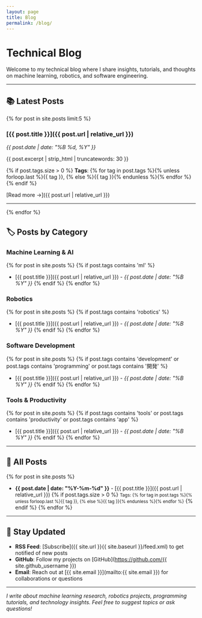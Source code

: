 ```yaml
---
layout: page
title: Blog
permalink: /blog/
---
```


# Technical Blog

Welcome to my technical blog where I share insights, tutorials, and thoughts on machine learning, robotics, and software engineering.

---

## 📚 Latest Posts

{% for post in site.posts limit:5 %}
### [{{ post.title }}]({{ post.url | relative_url }})
*{{ post.date | date: "%B %d, %Y" }}*

{{ post.excerpt | strip_html | truncatewords: 30 }}

{% if post.tags.size > 0 %}
**Tags**: {% for tag in post.tags %}{% unless forloop.last %}{{ tag }}, {% else %}{{ tag }}{% endunless %}{% endfor %}
{% endif %}

[Read more →]({{ post.url | relative_url }})

---
{% endfor %}

## 🏷️ Posts by Category

### Machine Learning & AI
{% for post in site.posts %}
  {% if post.tags contains 'ml' %}
- [{{ post.title }}]({{ post.url | relative_url }}) - *{{ post.date | date: "%B %Y" }}*
  {% endif %}
{% endfor %}

### Robotics  
{% for post in site.posts %}
  {% if post.tags contains 'robotics' %}
- [{{ post.title }}]({{ post.url | relative_url }}) - *{{ post.date | date: "%B %Y" }}*
  {% endif %}
{% endfor %}

### Software Development
{% for post in site.posts %}
  {% if post.tags contains 'development' or post.tags contains 'programming' or post.tags contains '開発' %}
- [{{ post.title }}]({{ post.url | relative_url }}) - *{{ post.date | date: "%B %Y" }}*
  {% endif %}
{% endfor %}

### Tools & Productivity
{% for post in site.posts %}
  {% if post.tags contains 'tools' or post.tags contains 'productivity' or post.tags contains 'app' %}
- [{{ post.title }}]({{ post.url | relative_url }}) - *{{ post.date | date: "%B %Y" }}*
  {% endif %}
{% endfor %}

---

## 📖 All Posts

{% for post in site.posts %}
- **{{ post.date | date: "%Y-%m-%d" }}** - [{{ post.title }}]({{ post.url | relative_url }})
  {% if post.tags.size > 0 %}
  <small>Tags: {% for tag in post.tags %}{% unless forloop.last %}{{ tag }}, {% else %}{{ tag }}{% endunless %}{% endfor %}</small>
  {% endif %}
{% endfor %}

---

## 🔔 Stay Updated

- **RSS Feed**: [Subscribe]({{ site.url }}{{ site.baseurl }}/feed.xml) to get notified of new posts
- **GitHub**: Follow my projects on [GitHub](https://github.com/{{ site.github_username }})
- **Email**: Reach out at [{{ site.email }}](mailto:{{ site.email }}) for collaborations or questions

---

*I write about machine learning research, robotics projects, programming tutorials, and technology insights. Feel free to suggest topics or ask questions!*